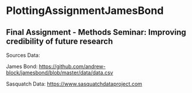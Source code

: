 # PlottingAssignmentJamesBond
## Final Assignment - Methods Seminar: Improving credibility of future research 

Sources Data:

James Bond: https://github.com/andrew-block/jamesbond/blob/master/data/data.csv

Sasquatch Data: https://www.sasquatchdataproject.com
